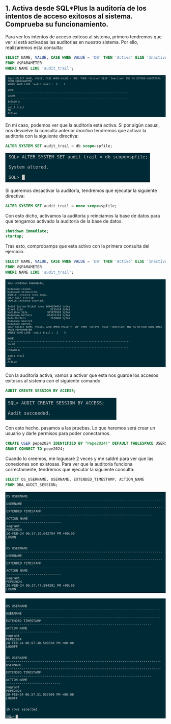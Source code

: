 ## 1. Activa desde SQL*Plus la auditoría de los intentos de acceso exitosos al sistema. Comprueba su funcionamiento.

Para ver los intentos de acceso exitoso al sistema, primero tendremos que ver si está activadas las auditorias en nuestro sistema. Por ello, realizaremos esta consulta:

```sql
SELECT NAME, VALUE, CASE WHEN VALUE = 'DB' THEN 'Activo' ELSE 'Inactivo' END AS ESTADO_AUDITORIA
FROM V$PARAMETER 
WHERE NAME LIKE 'audit_trail';
```

![FOTOS](img/1.png)

En mi caso, podemos ver que la auditoría está activa. Si por algún casual, nos devuelve la consulta anterior *Inactivo* tendremos que activar la auditoría con la siguiente directiva:

```sql
ALTER SYSTEM SET audit_trail = db scope=spfile;
```

![FOTOS](img/2.png)

Si queremos desactivar la auditoría, tendremos que ejecutar la siguiente directiva:

```sql
ALTER SYSTEM SET audit_trail = none scope=spfile;
```

Con esto dicho, activamos la auditoría y reinciamos la base de datos para que tengamos activado la auditoría de la base de datos. 

```sql
shutdown immediate;
startup;
```

Tras esto, comprobamps que esta activo con la primera consulta del ejercicio.

```sql
SELECT NAME, VALUE, CASE WHEN VALUE = 'DB' THEN 'Activo' ELSE 'Inactivo' END AS ESTADO_AUDITORIA
FROM V$PARAMETER 
WHERE NAME LIKE 'audit_trail';
```

![FOTOS](img/3.png)

Con la auditoría activa, vamos a activar que esta nos guarde los accesos exitosos al sistema con el siguiente comando:

```sql
AUDIT CREATE SESSION BY ACCESS;
```

![FOTOS](img/4.png)

Con esto hecho, pasamos a las pruebas. Lo que haremos será crear un usuario y darle permisos para poder conectarnos. 

```sql
CREATE USER pepe2024 IDENTIFIED BY "Pepe2024!" DEFAULT TABLESPACE USERS;
GRANT CONNECT TO pepe2024;
```

Cuando lo creemos, me loguearé 2 veces y me saldré para ver que las conexiones son existosas. Para ver que la auditoría funciona correctamente, tendremos que ejecutar la siguiente consulta:

```sql
SELECT OS_USERNAME, USERNAME, EXTENDED_TIMESTAMP, ACTION_NAME 
FROM DBA_AUDIT_SESSION;
```

![FOTOS](img/5.png)

![FOTOS](img/6.png)
